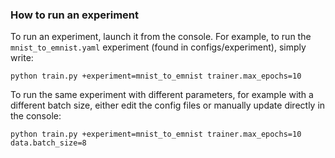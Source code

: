 ### How to run an experiment
To run an experiment, launch it from the console. For example, to run the ```mnist_to_emnist.yaml``` experiment (found in configs/experiment), simply write:
```
python train.py +experiment=mnist_to_emnist trainer.max_epochs=10
```
To run the same experiment with different parameters, for example with a different batch size, either edit the config files or manually update directly in the console:
```
python train.py +experiment=mnist_to_emnist trainer.max_epochs=10 data.batch_size=8 
```
